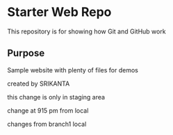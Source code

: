 # Starter Web Repo

This repository is for showing how Git and GitHub work

## Purpose

Sample website with plenty of files for demos


created by SRIKANTA

this change is only in staging area

change at 915 pm from local

changes from branch1 local

